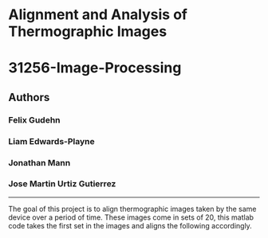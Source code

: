 # Alignment and Analysis of Thermographic Images  
# 31256-Image-Processing

## Authors
### Felix Gudehn
### Liam Edwards-Playne
### Jonathan Mann
### Jose Martin Urtiz Gutierrez

-------

The goal of this project is to align thermographic images taken by the same device over a period of time. These images come in sets of 20, this matlab code takes the first set in the images and aligns the following accordingly.

